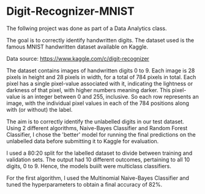 # Digit-Recognizer-MNIST

The follwing project was done as part of a Data Analytics class.

The goal is to correctly identify handwritten digits. The dataset used is the famous MNIST handwritten dataset available on Kaggle. 

Data source: https://www.kaggle.com/c/digit-recognizer

The dataset contains images of handwritten digits 0 to 9. Each image is 28 pixels in height and 28 pixels in width, for a total of 784 pixels in total. Each pixel has a single pixel-value associated with it, indicating the lightness or darkness of that pixel, with higher numbers meaning darker. This pixel-value is an integer between 0 and 255, inclusive. So each row represents an image, with the individual pixel values in each of the 784 positions along with (or without) the label. 

The aim is to correctly identify the unlabelled digits in our test dataset. Using 2 different algorithms, Naive-Bayes Classifier and Random Forest Classifier, I chose the 'better' model for running the final predictions on the unlabelled data before submitting it to Kaggle for evaluation.

I used a 80:20 split for the labelled dataset to divide between training and validation sets.
The output had 10 different outcomes, pertaining to all 10 digits, 0 to 9. Hence, the models buiilt were multiclass classifiers.

For the first algorithm, I used the Multinomial Naive-Bayes Classifier and tuned the hyperparameters to obtain a final accuracy of 82%.
